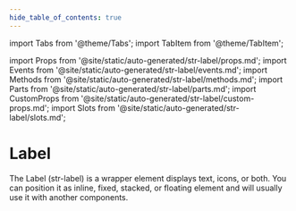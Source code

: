```yaml
---
hide_table_of_contents: true
---
```

import Tabs from '@theme/Tabs';
import TabItem from '@theme/TabItem';

import Props from '@site/static/auto-generated/str-label/props.md';
import Events from '@site/static/auto-generated/str-label/events.md';
import Methods from '@site/static/auto-generated/str-label/methods.md';
import Parts from '@site/static/auto-generated/str-label/parts.md';
import CustomProps from '@site/static/auto-generated/str-label/custom-props.md';
import Slots from '@site/static/auto-generated/str-label/slots.md';



# Label

The Label (str-label) is a wrapper element displays text, icons, or both. You can position it as inline, fixed, stacked, or floating element and will usually use it with another components.

  
<Props />
<Events />
<Methods />
<Parts />
<CustomProps />
<Slots />